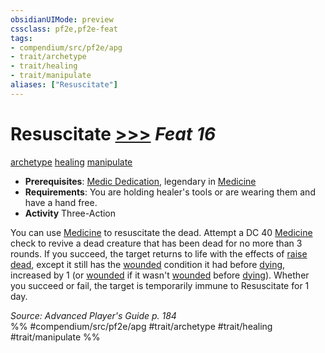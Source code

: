 ```yaml
---
obsidianUIMode: preview
cssclass: pf2e,pf2e-feat
tags:
- compendium/src/pf2e/apg
- trait/archetype
- trait/healing
- trait/manipulate
aliases: ["Resuscitate"]
---
```

# Resuscitate  [>>>](../../Rules/core-rulebook/chapter-9-playing-the-game.md#Actions "Three-Action") *Feat 16*  
[archetype](../../Rules/traits/archetype.md)  [healing](../../Rules/traits/healing.md)  [manipulate](../../Rules/traits/manipulate.md)  

- **Prerequisites**: [Medic Dedication](medic-dedication-apg.md), legendary in [Medicine](../skills.md#Medicine)
- **Requirements**: You are holding healer's tools or are wearing them and have a hand free.
- **Activity** Three-Action

You can use [Medicine](../skills.md#Medicine) to resuscitate the dead. Attempt a DC 40 [Medicine](../skills.md#Medicine) check to revive a dead creature that has been dead for no more than 3 rounds. If you succeed, the target returns to life with the effects of [raise dead](../spells/raise-dead.md), except it still has the [wounded](../../Rules/conditions.md#Wounded) condition it had before [dying](../../Rules/conditions.md#Dying), increased by 1 (or [wounded](../../Rules/conditions.md#Wounded) if it wasn't [wounded](../../Rules/conditions.md#Wounded) before [dying](../../Rules/conditions.md#Dying)). Whether you succeed or fail, the target is temporarily immune to Resuscitate for 1 day.

*Source: Advanced Player's Guide p. 184*  
%% #compendium/src/pf2e/apg #trait/archetype #trait/healing #trait/manipulate %%